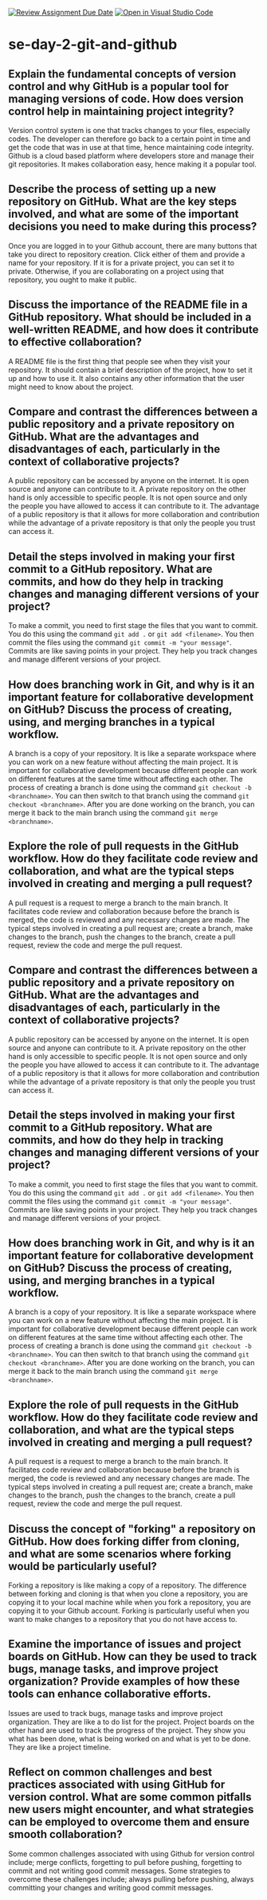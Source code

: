 [![Review Assignment Due Date](https://classroom.github.com/assets/deadline-readme-button-22041afd0340ce965d47ae6ef1cefeee28c7c493a6346c4f15d667ab976d596c.svg)](https://classroom.github.com/a/8wgCKhpZ)
[![Open in Visual Studio Code](https://classroom.github.com/assets/open-in-vscode-2e0aaae1b6195c2367325f4f02e2d04e9abb55f0b24a779b69b11b9e10269abc.svg)](https://classroom.github.com/online_ide?assignment_repo_id=18438304&assignment_repo_type=AssignmentRepo)
# se-day-2-git-and-github
## Explain the fundamental concepts of version control and why GitHub is a popular tool for managing versions of code. How does version control help in maintaining project integrity?

Version control system is one that tracks changes to your files, especially codes. The developer can therefore go back to a certain point in time and get the code that was in use at that time, hence maintaining code integrity. Github is a cloud based platform where developers store and manage their git repositories. It makes collaboration easy, hence making it a popular tool.

## Describe the process of setting up a new repository on GitHub. What are the key steps involved, and what are some of the important decisions you need to make during this process?

Once you are logged in to your Github account, there are many buttons that take you direct to repository creation. Click either of them and provide a name for your repository. If it is for a private project, you can set it to private. Otherwise, if you are collaborating on a project using that repository, you ought to make it public.

## Discuss the importance of the README file in a GitHub repository. What should be included in a well-written README, and how does it contribute to effective collaboration?

A README file is the first thing that people see when they visit your repository. It should contain a brief description of the project, how to set it up and how to use it. It also contains any other information that the user might need to know about the project.


## Compare and contrast the differences between a public repository and a private repository on GitHub. What are the advantages and disadvantages of each, particularly in the context of collaborative projects?

A public repository can be accessed by anyone on the internet. It is open source and anyone can contribute to it. A private repository on the other hand is only accessible to specific people. It is not open source and only the people you have allowed to access it can contribute to it. The advantage of a public repository is that it allows for more collaboration and contribution while the advantage of a private repository is that only the people you trust can access it.

## Detail the steps involved in making your first commit to a GitHub repository. What are commits, and how do they help in tracking changes and managing different versions of your project?

To make a commit, you need to first stage the files that you want to commit. You do this using the command `git add .` or `git add <filename>`. You then commit the files using the command `git commit -m "your message"`. Commits are like saving points in your project. They help you track changes and manage different versions of your project.

## How does branching work in Git, and why is it an important feature for collaborative development on GitHub? Discuss the process of creating, using, and merging branches in a typical workflow.

A branch is a copy of your repository. It is like a separate workspace where you can work on a new feature without affecting the main project. It is important for collaborative development because different people can work on different features at the same time without affecting each other. The process of creating a branch is done using the command `git checkout -b <branchname>`. You can then switch to that branch using the command `git checkout <branchname>`. After you are done working on the branch, you can merge it back to the main branch using the command `git merge <branchname>`.

## Explore the role of pull requests in the GitHub workflow. How do they facilitate code review and collaboration, and what are the typical steps involved in creating and merging a pull request?

A pull request is a request to merge a branch to the main branch. It facilitates code review and collaboration because before the branch is merged, the code is reviewed and any necessary changes are made. The typical steps involved in creating a pull request are; create a branch, make changes to the branch, push the changes to the branch, create a pull request, review the code and merge the pull request.


## Compare and contrast the differences between a public repository and a private repository on GitHub. What are the advantages and disadvantages of each, particularly in the context of collaborative projects?

A public repository can be accessed by anyone on the internet. It is open source and anyone can contribute to it. A private repository on the other hand is only accessible to specific people. It is not open source and only the people you have allowed to access it can contribute to it. The advantage of a public repository is that it allows for more collaboration and contribution while the advantage of a private repository is that only the people you trust can access it.

## Detail the steps involved in making your first commit to a GitHub repository. What are commits, and how do they help in tracking changes and managing different versions of your project?

To make a commit, you need to first stage the files that you want to commit. You do this using the command `git add .` or `git add <filename>`. You then commit the files using the command `git commit -m "your message"`. Commits are like saving points in your project. They help you track changes and manage different versions of your project.


## How does branching work in Git, and why is it an important feature for collaborative development on GitHub? Discuss the process of creating, using, and merging branches in a typical workflow.

A branch is a copy of your repository. It is like a separate workspace where you can work on a new feature without affecting the main project. It is important for collaborative development because different people can work on different features at the same time without affecting each other. The process of creating a branch is done using the command `git checkout -b <branchname>`. You can then switch to that branch using the command `git checkout <branchname>`. After you are done working on the branch, you can merge it back to the main branch using the command `git merge <branchname>`.


## Explore the role of pull requests in the GitHub workflow. How do they facilitate code review and collaboration, and what are the typical steps involved in creating and merging a pull request?

A pull request is a request to merge a branch to the main branch. It facilitates code review and collaboration because before the branch is merged, the code is reviewed and any necessary changes are made. The typical steps involved in creating a pull request are; create a branch, make changes to the branch, push the changes to the branch, create a pull request, review the code and merge the pull request.

## Discuss the concept of "forking" a repository on GitHub. How does forking differ from cloning, and what are some scenarios where forking would be particularly useful?

Forking a repository is like making a copy of a repository. The difference between forking and cloning is that when you clone a repository, you are copying it to your local machine while when you fork a repository, you are copying it to your Github account. Forking is particularly useful when you want to make changes to a repository that you do not have access to.

## Examine the importance of issues and project boards on GitHub. How can they be used to track bugs, manage tasks, and improve project organization? Provide examples of how these tools can enhance collaborative efforts.

Issues are used to track bugs, manage tasks and improve project organization. They are like a to do list for the project. Project boards on the other hand are used to track the progress of the project. They show you what has been done, what is being worked on and what is yet to be done. They are like a project timeline.

## Reflect on common challenges and best practices associated with using GitHub for version control. What are some common pitfalls new users might encounter, and what strategies can be employed to overcome them and ensure smooth collaboration?

Some common challenges associated with using Github for version control include; merge conflicts, forgetting to pull before pushing, forgetting to commit and not writing good commit messages. Some strategies to overcome these challenges include; always pulling before pushing, always committing your changes and writing good commit messages.
